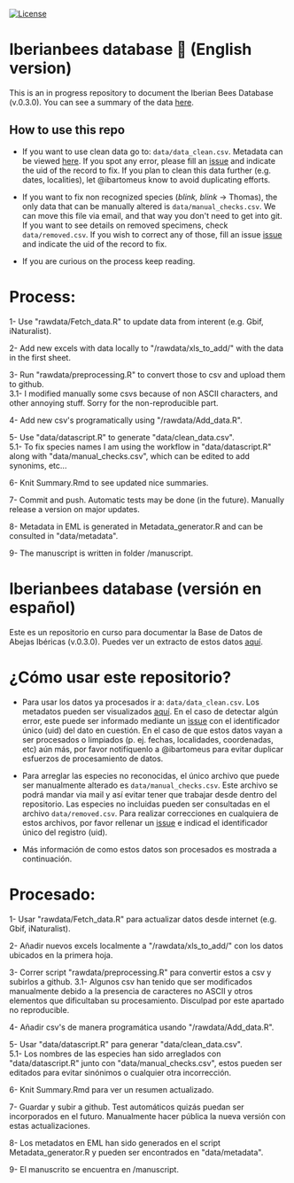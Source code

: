 [![License](https://licensebuttons.net/l/by/4.0/80x15.png)](https://raw.githubusercontent.com/ibartomeus/IberianBees/master/LICENSE)

# Iberianbees database :bee: (English version)

This is an in progress repository to document the Iberian Bees Database (v.0.3.0). You can see a summary of the data [here](https://github.com/ibartomeus/IberianBees/blob/master/Summary.md).   

## How to use this repo  

- If you want to use clean data go to: `data/data_clean.csv`. Metadata can be viewed [here](http://htmlpreview.github.io/?https://github.com/ibartomeus/IberianBees/blob/master/docs/index.html). If you spot any error, please fill an [issue](https://github.com/ibartomeus/IberianBees/issues) and indicate the uid of the record to fix. If you plan to clean this data further (e.g. dates, localities), let @ibartomeus know to avoid duplicating efforts.

- If you want to fix non recognized species (*blink, blink* -> Thomas), the only data that can be manually altered is `data/manual_checks.csv`. We can move this file via email, and that way you don't need to get into git. If you want to see details on removed specimens, check `data/removed.csv`. If you wish to correct any of those, fill an issue [issue](https://github.com/ibartomeus/IberianBees/issues) and indicate the uid of the record to fix. 

- If you are curious on the process keep reading.

# Process:

1- Use "rawdata/Fetch_data.R" to update data from interent (e.g. Gbif, iNaturalist).

2- Add new excels with data locally to "/rawdata/xls_to_add/" with the data in the first sheet.  

3- Run "rawdata/preprocessing.R" to convert those to csv and upload them to github.  
3.1- I modified manually some csvs because of non ASCII characters, and other annoying stuff. Sorry for the non-reproducible part.

4- Add new csv's programatically using "/rawdata/Add_data.R".

5- Use "data/datascript.R" to generate "data/clean_data.csv".  
5.1- To fix species names I am using the workflow in "data/datascript.R" along with "data/manual_checks.csv", which can be edited to add synonims, etc...  

6- Knit Summary.Rmd to see updated nice summaries.  

7- Commit and push. Automatic tests may be done (in the future). Manually release a version on major updates.

8- Metadata in EML is generated in Metadata_generator.R and can be consulted in "data/metadata".

9- The manuscript is written in folder /manuscript.

# Iberianbees database (versión en español)

Este es un repositorio en curso para documentar la Base de Datos de Abejas Ibéricas (v.0.3.0). Puedes ver un extracto de estos datos [aquí](https://github.com/ibartomeus/IberianBees/blob/master/Summary.md).

# ¿Cómo usar este repositorio?

- Para usar los datos ya procesados ir a: `data/data_clean.csv`. Los metadatos pueden ser visualizados [aquí](http://htmlpreview.github.io/?https://github.com/ibartomeus/IberianBees/blob/master/docs/index.html). En el caso de detectar algún error, este puede ser informado mediante un [issue](https://github.com/ibartomeus/IberianBees/issues) con el identificador único (uid) del dato en cuestión. En el caso de que estos datos vayan a ser procesados o limpiados  (p. ej. fechas, localidades, coordenadas, etc) aún más, por favor notifíquenlo a @ibartomeus para evitar duplicar esfuerzos de procesamiento de datos.

- Para arreglar las especies no reconocidas, el único archivo que puede ser manualmente alterado es `data/manual_checks.csv`. Este archivo se podrá mandar via mail y así evitar tener que trabajar desde dentro del repositorio. Las especies no incluidas pueden ser consultadas en el archivo `data/removed.csv`. Para realizar correcciones en cualquiera de estos archivos, por favor rellenar un [issue](https://github.com/ibartomeus/IberianBees/issues) e indicad el identificador único del registro (uid).

- Más información de como estos datos son procesados es mostrada a continuación.

# Procesado:

1- Usar "rawdata/Fetch_data.R" para actualizar datos desde internet (e.g. Gbif, iNaturalist).

2- Añadir nuevos excels localmente a "/rawdata/xls_to_add/" con los datos ubicados en la primera hoja.  

3- Correr script "rawdata/preprocessing.R" para convertir estos a csv y subirlos a github. 
3.1- Algunos csv han tenido que ser modificados manualmente debido a la presencia de caracteres no ASCII y otros elementos que dificultaban su procesamiento. Disculpad por este apartado no reproducible.

4- Añadir csv's de manera programática usando "/rawdata/Add_data.R". 

5- Usar "data/datascript.R" para generar "data/clean_data.csv".  
5.1- Los nombres de las especies han sido arreglados con "data/datascript.R" junto con "data/manual_checks.csv", estos pueden ser editados para evitar sinónimos o cualquier otra incorrección.

6- Knit Summary.Rmd para ver un resumen actualizado.

7- Guardar y subir a github. Test automáticos quizás puedan ser incorporados en el futuro. Manualmente hacer pública la nueva versión con estas actualizaciones.

8- Los metadatos en EML han sido generados en el script Metadata_generator.R y pueden ser encontrados en "data/metadata".

9- El manuscrito se encuentra en /manuscript.

